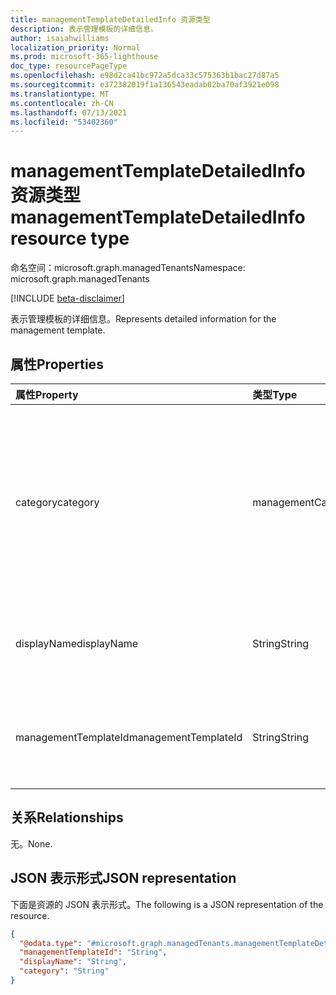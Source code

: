 ```yaml
---
title: managementTemplateDetailedInfo 资源类型
description: 表示管理模板的详细信息。
author: isaiahwilliams
localization_priority: Normal
ms.prod: microsoft-365-lighthouse
doc_type: resourcePageType
ms.openlocfilehash: e98d2ca41bc972a5dca33c575363b1bac27d87a5
ms.sourcegitcommit: e372382019f1a136543eadab02ba70af3921e098
ms.translationtype: MT
ms.contentlocale: zh-CN
ms.lasthandoff: 07/13/2021
ms.locfileid: "53402360"
---
```

# <a name="managementtemplatedetailedinfo-resource-type"></a><span data-ttu-id="17725-103">managementTemplateDetailedInfo 资源类型</span><span class="sxs-lookup"><span data-stu-id="17725-103">managementTemplateDetailedInfo resource type</span></span>

<span data-ttu-id="17725-104">命名空间：microsoft.graph.managedTenants</span><span class="sxs-lookup"><span data-stu-id="17725-104">Namespace: microsoft.graph.managedTenants</span></span>

[!INCLUDE [beta-disclaimer](../../includes/beta-disclaimer.md)]

<span data-ttu-id="17725-105">表示管理模板的详细信息。</span><span class="sxs-lookup"><span data-stu-id="17725-105">Represents detailed information for the management template.</span></span>

## <a name="properties"></a><span data-ttu-id="17725-106">属性</span><span class="sxs-lookup"><span data-stu-id="17725-106">Properties</span></span>
|<span data-ttu-id="17725-107">属性</span><span class="sxs-lookup"><span data-stu-id="17725-107">Property</span></span>|<span data-ttu-id="17725-108">类型</span><span class="sxs-lookup"><span data-stu-id="17725-108">Type</span></span>|<span data-ttu-id="17725-109">说明</span><span class="sxs-lookup"><span data-stu-id="17725-109">Description</span></span>|
|:---|:---|:---|
|<span data-ttu-id="17725-110">category</span><span class="sxs-lookup"><span data-stu-id="17725-110">category</span></span>|<span data-ttu-id="17725-111">managementCategory</span><span class="sxs-lookup"><span data-stu-id="17725-111">managementCategory</span></span>|<span data-ttu-id="17725-112">管理模板的管理类别。</span><span class="sxs-lookup"><span data-stu-id="17725-112">The management category for the management template.</span></span> <span data-ttu-id="17725-113">可取值为：`custom`、`devices`、`identity`、`unknownFutureValue`。</span><span class="sxs-lookup"><span data-stu-id="17725-113">Possible values are: `custom`, `devices`, `identity`, `unknownFutureValue`.</span></span> <span data-ttu-id="17725-114">必填。</span><span class="sxs-lookup"><span data-stu-id="17725-114">Required.</span></span> <span data-ttu-id="17725-115">只读。</span><span class="sxs-lookup"><span data-stu-id="17725-115">Read-only.</span></span>|
|<span data-ttu-id="17725-116">displayName</span><span class="sxs-lookup"><span data-stu-id="17725-116">displayName</span></span>|<span data-ttu-id="17725-117">String</span><span class="sxs-lookup"><span data-stu-id="17725-117">String</span></span>|<span data-ttu-id="17725-118">管理显示名称的表单。</span><span class="sxs-lookup"><span data-stu-id="17725-118">The display name for the management template.</span></span> <span data-ttu-id="17725-119">必填。</span><span class="sxs-lookup"><span data-stu-id="17725-119">Required.</span></span> <span data-ttu-id="17725-120">只读。</span><span class="sxs-lookup"><span data-stu-id="17725-120">Read-only.</span></span>|
|<span data-ttu-id="17725-121">managementTemplateId</span><span class="sxs-lookup"><span data-stu-id="17725-121">managementTemplateId</span></span>|<span data-ttu-id="17725-122">String</span><span class="sxs-lookup"><span data-stu-id="17725-122">String</span></span>|<span data-ttu-id="17725-123">管理模板的唯一标识符。</span><span class="sxs-lookup"><span data-stu-id="17725-123">The unique identifier for the management template.</span></span> <span data-ttu-id="17725-124">必填。</span><span class="sxs-lookup"><span data-stu-id="17725-124">Required.</span></span> <span data-ttu-id="17725-125">只读。</span><span class="sxs-lookup"><span data-stu-id="17725-125">Read-only.</span></span>|

## <a name="relationships"></a><span data-ttu-id="17725-126">关系</span><span class="sxs-lookup"><span data-stu-id="17725-126">Relationships</span></span>
<span data-ttu-id="17725-127">无。</span><span class="sxs-lookup"><span data-stu-id="17725-127">None.</span></span>

## <a name="json-representation"></a><span data-ttu-id="17725-128">JSON 表示形式</span><span class="sxs-lookup"><span data-stu-id="17725-128">JSON representation</span></span>
<span data-ttu-id="17725-129">下面是资源的 JSON 表示形式。</span><span class="sxs-lookup"><span data-stu-id="17725-129">The following is a JSON representation of the resource.</span></span>
<!-- {
  "blockType": "resource",
  "@odata.type": "microsoft.graph.managedTenants.managementTemplateDetailedInfo"
}
-->
``` json
{
  "@odata.type": "#microsoft.graph.managedTenants.managementTemplateDetailedInfo",
  "managementTemplateId": "String",
  "displayName": "String",
  "category": "String"
}
```
